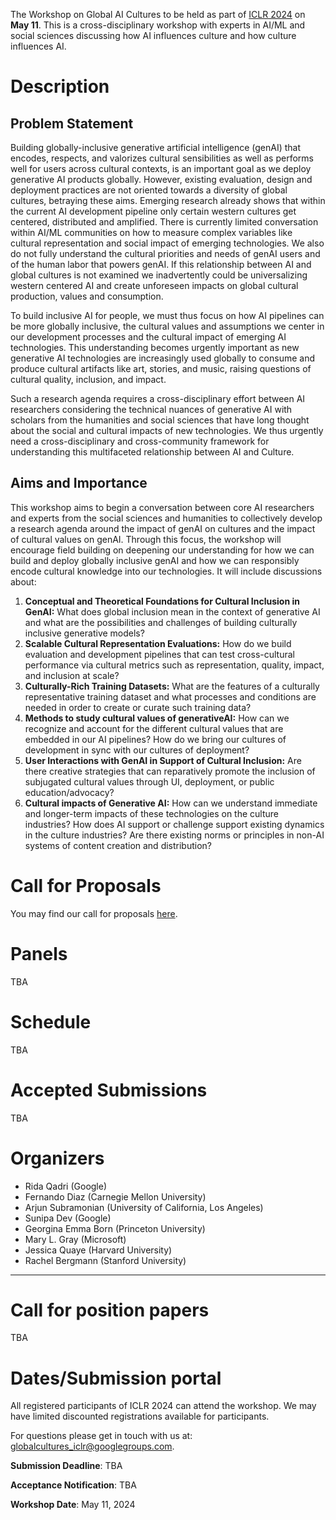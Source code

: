 The Workshop on Global AI Cultures to be held as part of [ICLR 2024](https://iclr.cc/Conferences/2024) on **May 11**. This is a cross-disciplinary workshop with experts in AI/ML and social sciences discussing how AI influences culture and how culture influences AI.  


# Description

## Problem Statement

Building globally-inclusive generative artificial intelligence (genAI) that encodes, respects, and valorizes cultural sensibilities as well as performs well for users across cultural contexts, is an important goal as we deploy generative AI products globally. However, existing evaluation, design and deployment practices are not oriented towards a diversity of global cultures, betraying these aims.  Emerging research already shows that within the current AI development pipeline only certain western cultures get centered, distributed and amplified. There is currently limited conversation within AI/ML communities on how to measure complex variables like cultural representation and social impact of emerging technologies. We also do not fully understand the cultural priorities and needs  of genAI users and of the human labor that powers genAI. If this relationship between AI and  global cultures is not examined we inadvertently could be universalizing western centered AI and create unforeseen impacts on global cultural production, values and consumption.  

To build inclusive AI for people, we must thus focus on how AI pipelines can be more globally inclusive, the cultural values and assumptions we center in our development processes and the cultural impact of emerging AI technologies. This understanding becomes urgently important as  new generative AI technologies are increasingly used globally to consume and produce cultural artifacts like art, stories, and music, raising questions of cultural quality, inclusion, and impact. 

Such a research agenda requires a cross-disciplinary effort between AI researchers considering the technical nuances of generative AI with scholars from the humanities and social sciences that have long thought about the social and cultural impacts of new technologies. We thus urgently need a cross-disciplinary and cross-community framework for understanding this multifaceted relationship between AI and Culture. 

## Aims and Importance
This workshop aims to begin a conversation between core AI researchers and experts from the social sciences and humanities to collectively develop a research agenda around the impact of genAI on cultures and the impact of cultural values on genAI. Through this focus, the workshop will encourage field building on deepening our understanding for how we can build and deploy globally inclusive genAI and how we can responsibly encode cultural knowledge into our technologies.   It will include discussions about:

1. **Conceptual and Theoretical Foundations for Cultural Inclusion in GenAI:**  What does global inclusion mean in the context of generative AI and what are the possibilities and challenges of  building culturally inclusive generative models?  
2. **Scalable Cultural Representation Evaluations:** How do we build evaluation and development pipelines that can test cross-cultural performance via cultural metrics such as representation, quality, impact, and inclusion at scale?  
3. **Culturally-Rich Training Datasets:** What are the features of a culturally representative training dataset and what processes and conditions are needed in order to create or curate such training data? 
4. **Methods to study cultural values of generativeAI:** How can we recognize and account for the different cultural values that are embedded in our AI pipelines? How do we bring our cultures of development in sync with our cultures of deployment?
5. **User Interactions with GenAI in Support of Cultural Inclusion:** Are there creative strategies that can reparatively promote the inclusion of subjugated cultural values through UI, deployment, or public education/advocacy?
6. **Cultural impacts of Generative AI:** How can we understand immediate and longer-term impacts of these technologies on the culture industries?  How does AI support or challenge support existing dynamics in the culture industries?  Are there existing norms or principles in non-AI systems of content creation and distribution?

# Call for Proposals

You may find our call for proposals [here](https://globalaicultures.github.io/cfp).

# Panels

TBA

# Schedule

TBA

# Accepted Submissions

TBA

# Organizers

- Rida Qadri (Google)
- Fernando Diaz (Carnegie Mellon University)
- Arjun Subramonian (University of California, Los Angeles)
- Sunipa Dev (Google)
- Georgina Emma Born (Princeton University)
- Mary L. Gray (Microsoft)
- Jessica Quaye (Harvard University)
- Rachel Bergmann (Stanford University)

---

# Call for position papers

TBA

# Dates/Submission portal 

All registered participants of ICLR 2024 can attend the workshop. We may have limited discounted registrations available for participants. 

For questions please get in touch with us at: globalcultures_iclr@googlegroups.com.

**Submission Deadline**: TBA

**Acceptance Notification**: TBA

**Workshop Date**: May 11, 2024
